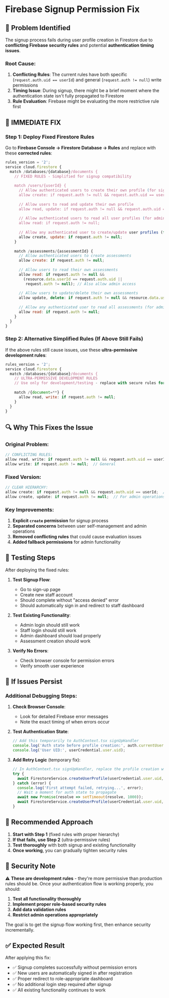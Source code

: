 # Firebase Signup Permission Fix

## 🐛 **Problem Identified**

The signup process fails during user profile creation in Firestore due to **conflicting Firebase security rules** and potential **authentication timing issues**.

### **Root Cause:**
1. **Conflicting Rules**: The current rules have both specific (`request.auth.uid == userId`) and general (`request.auth != null`) write permissions
2. **Timing Issue**: During signup, there might be a brief moment where the authentication state isn't fully propagated to Firestore
3. **Rule Evaluation**: Firebase might be evaluating the more restrictive rule first

## 🔧 **IMMEDIATE FIX**

### **Step 1: Deploy Fixed Firestore Rules**

Go to **Firebase Console → Firestore Database → Rules** and replace with these **corrected rules**:

```javascript
rules_version = '2';
service cloud.firestore {
  match /databases/{database}/documents {
    // FIXED RULES - Simplified for signup compatibility
    
    match /users/{userId} {
      // Allow authenticated users to create their own profile (for signup)
      allow create: if request.auth != null && request.auth.uid == userId;
      
      // Allow users to read and update their own profile
      allow read, update: if request.auth != null && request.auth.uid == userId;
      
      // Allow authenticated users to read all user profiles (for admin functionality)
      allow read: if request.auth != null;
      
      // Allow any authenticated user to create/update user profiles (for admin user management)
      allow create, update: if request.auth != null;
    }
    
    match /assessments/{assessmentId} {
      // Allow authenticated users to create assessments
      allow create: if request.auth != null;
      
      // Allow users to read their own assessments
      allow read: if request.auth != null && 
        (resource.data.userId == request.auth.uid || 
         request.auth != null); // Also allow admin access
      
      // Allow users to update/delete their own assessments
      allow update, delete: if request.auth != null && resource.data.userId == request.auth.uid;
      
      // Allow any authenticated user to read all assessments (for admin dashboard)
      allow read: if request.auth != null;
    }
  }
}
```

### **Step 2: Alternative Simplified Rules (If Above Still Fails)**

If the above rules still cause issues, use these **ultra-permissive development rules**:

```javascript
rules_version = '2';
service cloud.firestore {
  match /databases/{database}/documents {
    // ULTRA-PERMISSIVE DEVELOPMENT RULES
    // Use only for development/testing - replace with secure rules for production
    
    match /{document=**} {
      allow read, write: if request.auth != null;
    }
  }
}
```

## 🔍 **Why This Fixes the Issue**

### **Original Problem:**
```javascript
// CONFLICTING RULES:
allow read, write: if request.auth != null && request.auth.uid == userId;  // Specific
allow write: if request.auth != null;  // General
```

### **Fixed Version:**
```javascript
// CLEAR HIERARCHY:
allow create: if request.auth != null && request.auth.uid == userId;  // For signup
allow create, update: if request.auth != null;  // For admin operations
```

### **Key Improvements:**
1. **Explicit `create` permission** for signup process
2. **Separated concerns** between user self-management and admin operations
3. **Removed conflicting rules** that could cause evaluation issues
4. **Added fallback permissions** for admin functionality

## 🧪 **Testing Steps**

After deploying the fixed rules:

1. **Test Signup Flow**:
   - Go to sign-up page
   - Create new staff account
   - Should complete without "access denied" error
   - Should automatically sign in and redirect to staff dashboard

2. **Test Existing Functionality**:
   - Admin login should still work
   - Staff login should still work
   - Admin dashboard should load properly
   - Assessment creation should work

3. **Verify No Errors**:
   - Check browser console for permission errors
   - Verify smooth user experience

## 🚨 **If Issues Persist**

### **Additional Debugging Steps:**

1. **Check Browser Console**:
   - Look for detailed Firebase error messages
   - Note the exact timing of when errors occur

2. **Test Authentication State**:
   ```javascript
   // Add this temporarily to AuthContext.tsx signUpHandler
   console.log('Auth state before profile creation:', auth.currentUser);
   console.log('User UID:', userCredential.user.uid);
   ```

3. **Add Retry Logic** (temporary fix):
   ```javascript
   // In AuthContext.tsx signUpHandler, replace the profile creation with:
   try {
     await FirestoreService.createUserProfile(userCredential.user.uid, email, displayName, role);
   } catch (error) {
     console.log('First attempt failed, retrying...', error);
     // Wait a moment for auth state to propagate
     await new Promise(resolve => setTimeout(resolve, 1000));
     await FirestoreService.createUserProfile(userCredential.user.uid, email, displayName, role);
   }
   ```

## 🎯 **Recommended Approach**

1. **Start with Step 1** (fixed rules with proper hierarchy)
2. **If that fails, use Step 2** (ultra-permissive rules)
3. **Test thoroughly** with both signup and existing functionality
4. **Once working**, you can gradually tighten security rules

## 📝 **Security Note**

⚠️ **These are development rules** - they're more permissive than production rules should be. Once your authentication flow is working properly, you should:

1. **Test all functionality thoroughly**
2. **Implement proper role-based security rules**
3. **Add data validation rules**
4. **Restrict admin operations appropriately**

The goal is to get the signup flow working first, then enhance security incrementally.

## ✅ **Expected Result**

After applying this fix:
- ✅ Signup completes successfully without permission errors
- ✅ New users are automatically signed in after registration
- ✅ Proper redirect to role-appropriate dashboard
- ✅ No additional login step required after signup
- ✅ All existing functionality continues to work
